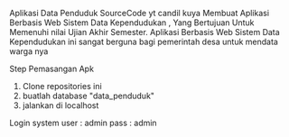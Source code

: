 Aplikasi Data Penduduk 
SourceCode yt candil kuya
Membuat Aplikasi Berbasis Web Sistem Data Kependudukan , Yang Bertujuan Untuk Memenuhi nilai Ujian Akhir Semester. Aplikasi Berbasis Web Sistem Data Kependudukan ini sangat berguna bagi pemerintah desa untuk mendata warga nya 



Step Pemasangan Apk
1. Clone repositories ini
2. buatlah database "data_penduduk"
3. jalankan di localhost


Login system
user : admin
pass : admin
